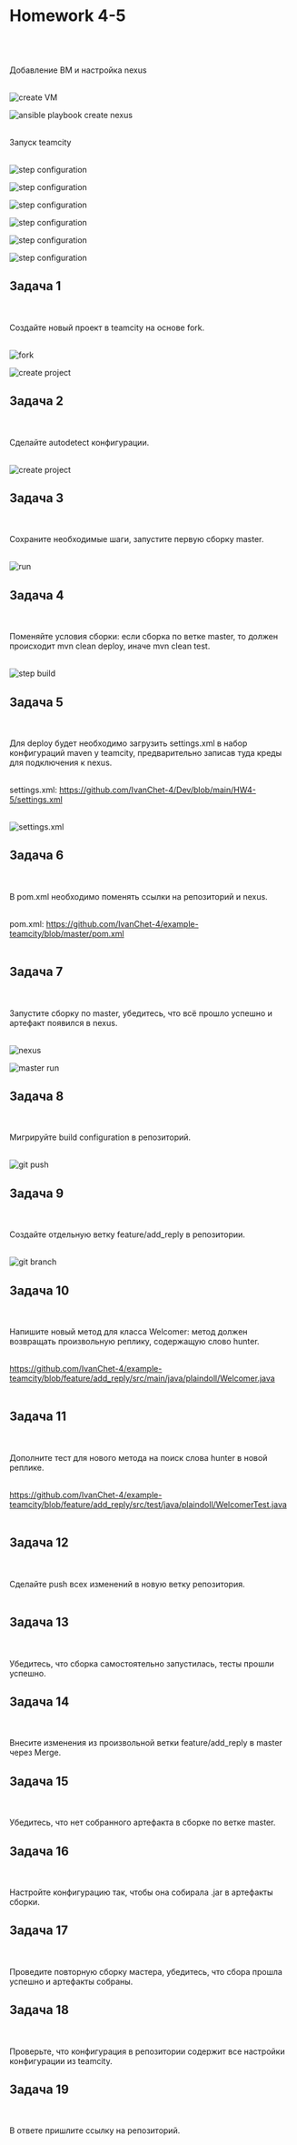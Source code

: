 <h1>Homework 4-5 </h1> <br>
<br>
<br>
Добавление ВМ и настройка nexus <br><br>


![create VM](https://github.com/IvanChet-4/Dev/blob/main/images/Homework%204-5/0_1.jpg)

![ansible playbook create nexus](https://github.com/IvanChet-4/Dev/blob/main/images/Homework%204-5/0_2.png)

<br>
Запуск teamcity<br><br>

![step configuration](https://github.com/IvanChet-4/Dev/blob/main/images/Homework%204-5/3.png)

![step configuration](https://github.com/IvanChet-4/Dev/blob/main/images/Homework%204-5/4.png)

![step configuration](https://github.com/IvanChet-4/Dev/blob/main/images/Homework%204-5/5.png)

![step configuration](https://github.com/IvanChet-4/Dev/blob/main/images/Homework%204-5/6.png)

![step configuration](https://github.com/IvanChet-4/Dev/blob/main/images/Homework%204-5/7.png)

![step configuration](https://github.com/IvanChet-4/Dev/blob/main/images/Homework%204-5/8.png)

<h2>Задача 1</h2><br>
<br>
Создайте новый проект в teamcity на основе fork.<br><br>

![fork](https://github.com/IvanChet-4/Dev/blob/main/images/Homework%204-5/1.jpg)

![create project](https://github.com/IvanChet-4/Dev/blob/main/images/Homework%204-5/2.png)

<h2>Задача 2</h2><br>
<br>
Сделайте autodetect конфигурации.<br><br>

![create project](https://github.com/IvanChet-4/Dev/blob/main/images/Homework%204-5/9.png)

<h2>Задача 3</h2><br>
<br>
Сохраните необходимые шаги, запустите первую сборку master.<br><br>

![run](https://github.com/IvanChet-4/Dev/blob/main/images/Homework%204-5/10.png)

<h2>Задача 4</h2><br>
<br>
Поменяйте условия сборки: если сборка по ветке master, то должен происходит mvn clean deploy, иначе mvn clean test.<br><br>

![step build](https://github.com/IvanChet-4/Dev/blob/main/images/Homework%204-5/11.png)

<h2>Задача 5</h2><br>
<br>
Для deploy будет необходимо загрузить settings.xml в набор конфигураций maven у teamcity, предварительно записав туда креды для подключения к nexus.<br><br>

settings.xml:  https://github.com/IvanChet-4/Dev/blob/main/HW4-5/settings.xml  <br><br>

![settings.xml](https://github.com/IvanChet-4/Dev/blob/main/images/Homework%204-5/12.png)

<h2>Задача 6</h2><br>
<br>
В pom.xml необходимо поменять ссылки на репозиторий и nexus.<br><br>

pom.xml:  https://github.com/IvanChet-4/example-teamcity/blob/master/pom.xml  <br><br>

<h2>Задача 7</h2><br>
<br>
Запустите сборку по master, убедитесь, что всё прошло успешно и артефакт появился в nexus.  <br><br>

![nexus](https://github.com/IvanChet-4/Dev/blob/main/images/Homework%204-5/13.png)

![master run](https://github.com/IvanChet-4/Dev/blob/main/images/Homework%204-5/14.png)

<h2>Задача 8</h2><br>
<br>
Мигрируйте build configuration в репозиторий.  <br><br>

![git push](https://github.com/IvanChet-4/Dev/blob/main/images/Homework%204-5/14.png)

<h2>Задача 9</h2><br>
<br>
Создайте отдельную ветку feature/add_reply в репозитории.  <br><br>

![git branch](https://github.com/IvanChet-4/Dev/blob/main/images/Homework%204-5/16.png)

<h2>Задача 10</h2><br>
<br>
Напишите новый метод для класса Welcomer: метод должен возвращать произвольную реплику, содержащую слово hunter.  <br><br>

https://github.com/IvanChet-4/example-teamcity/blob/feature/add_reply/src/main/java/plaindoll/Welcomer.java  <br><br>


<h2>Задача 11</h2><br>
<br>
Дополните тест для нового метода на поиск слова hunter в новой реплике.  <br><br>

https://github.com/IvanChet-4/example-teamcity/blob/feature/add_reply/src/test/java/plaindoll/WelcomerTest.java  <br><br>

<h2>Задача 12</h2><br>
<br>
Сделайте push всех изменений в новую ветку репозитория.   <br><br>

<h2>Задача 13</h2><br>
<br>
Убедитесь, что сборка самостоятельно запустилась, тесты прошли успешно.

<h2>Задача 14</h2><br>
<br>
Внесите изменения из произвольной ветки feature/add_reply в master через Merge.

<h2>Задача 15</h2><br>
<br>
Убедитесь, что нет собранного артефакта в сборке по ветке master.

<h2>Задача 16</h2><br>
<br>
Настройте конфигурацию так, чтобы она собирала .jar в артефакты сборки.

<h2>Задача 17</h2><br>
<br>
Проведите повторную сборку мастера, убедитесь, что сбора прошла успешно и артефакты собраны.

<h2>Задача 18</h2><br>
<br>
Проверьте, что конфигурация в репозитории содержит все настройки конфигурации из teamcity.

<h2>Задача 19</h2><br>
<br>
В ответе пришлите ссылку на репозиторий.
